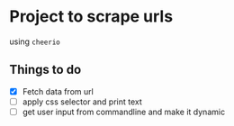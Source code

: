 # Project to scrape urls

using `cheerio`
## Things to do
- [x] Fetch data from url
- [ ] apply css selector and print text
- [ ] get user input from commandline and make it dynamic
